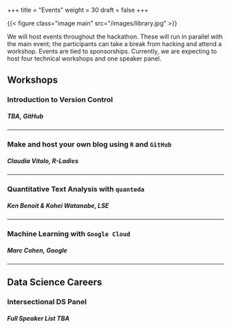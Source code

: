 +++
title = "Events"
weight = 30
draft = false
+++

{{< figure class="image main" src="/images/library.jpg" >}}

We will host events throughout the hackathon. These will run in parallel with the main event; the participants can take a break from hacking and attend a workshop. Events are tied to sponsorships. Currently, we are expecting to host four technical workshops and one speaker panel.

## Workshops

### Introduction to Version Control
##### TBA, GitHub

---

### Make and host your own blog using ```R``` and ```GitHub```
##### Claudia Vitolo, R-Ladies

---

### Quantitative Text Analysis with ```quanteda```
##### Ken Benoit & Kohei Watanabe, LSE

---

### Machine Learning with ```Google Cloud```
##### Marc Cohen, Google

---

## Data Science Careers
### Intersectional DS Panel
##### Full Speaker List TBA